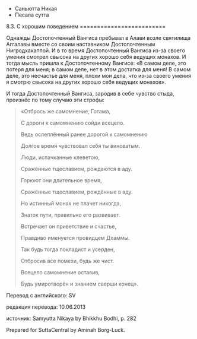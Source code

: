









* Саньютта Никая
* Песала сутта


8\.3\. С хорошим поведением
\=\=\=\=\=\=\=\=\=\=\=\=\=\=\=\=\=\=\=\=\=\=\=\=\=



Однажды Достопочтенный Вангиса пребывал в Алави возле святилища Аггалавы вместе со своим наставником Достопочтенным Нигродхакаппой\. И в то время Достопочтенный Вангиса из\-за своего умения смотрел свысока на других хорошо себя ведущих монахов\. И тогда мысль пришла к Достопочтенному Вангисе: «В самом деле, это потеря для меня; в самом деле, нет в этом достатка для меня\! В самом деле, это несчастье для меня, плохи мои дела, что из\-за своего умения я смотрю свысока на других хорошо себя ведущих монахов»\.


И тогда Достопочтенный Вангиса, зародив в себе чувство стыда, произнёс по тому случаю эти строфы:



> «Отбрось же самомнение, Готама,  
> 
> С дороги к самомнению сойди всецело\.  
> 
> Ведь ослеплённый ранее дорогой к самомнению  
> 
> Долгое время чувствовал себя ты виноватым\.  
> 
>   
> 
> Люди, испачканные клеветою,  
> 
> Сражённые тщеславием, рождаются в аду\.  
> 
> Горюют они длительное время,  
> 
> Сражённые тщеславием, рождённые в аду\.  
> 
>   
> 
> Но истинный монах не плачет никогда,  
> 
> Знаток пути, правильно его развивает\.  
> 
> Встречает он приветствие и счастье,  
> 
> Правдиво именуется провидцем Дхаммы\.  
> 
>   
> 
> Так будь тогда покладист и усерден,  
> 
> Отбросив все помехи, будь же чист\.  
> 
> Всецело самомнение оставив,  
> 
> Будь умиротворён и знанием сверши конец»\.



Перевод с английского: SV


редакция перевода: 10\.06\.2013


источник: Samyutta Nikaya by Bhikkhu Bodhi, p\. 282


Prepared for SuttaCentral by Aminah Borg\-Luck\.






